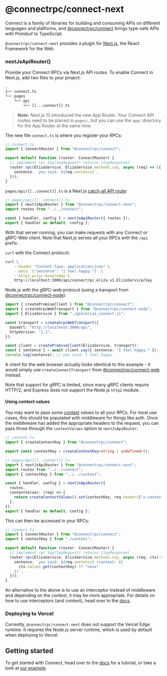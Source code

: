 # @connectrpc/connect-next

Connect is a family of libraries for building and consuming APIs on different languages and platforms, and
[@connectrpc/connect](https://www.npmjs.com/package/@connectrpc/connect) brings type-safe APIs with Protobuf to
TypeScript.

`@connectrpc/connect-next` provides a plugin for [Next.js](https://nextjs.org/),
the React Framework for the Web.

### nextJsApiRouter()

Provide your Connect RPCs via Next.js API routes. To enable Connect in Next.js,
add two files to your project:

```diff
.
├── connect.ts
└── pages
    └── api
        └── [[...connect]].ts
```

> **Note:** Next.js 13 introduced the new App Router. Your Connect API routes
> need to be placed in `pages/`, but you can use the `app/` directory for the
> App Router at the same time.

The new file `connect.ts` is where you register your RPCs:

```ts
// connect.ts
import { ConnectRouter } from "@connectrpc/connect";

export default function (router: ConnectRouter) {
  // implement rpc Say(SayRequest) returns (SayResponse)
  router.rpc(ElizaService, ElizaService.methods.say, async (req) => ({
    sentence: `you said: ${req.sentence}`,
  }));
}
```

`pages/api/[[..connect]].ts` is a Next.js [catch-all API route](https://nextjs.org/docs/routing/dynamic-routes#catch-all-routes):

```ts
// pages/api/[[..connect]].ts
import { nextJsApiRouter } from "@connectrpc/connect-next";
import routes from "../../connect";

const { handler, config } = nextJsApiRouter({ routes });
export { handler as default, config };
```

With that server running, you can make requests with any Connect or gRPC-Web client.
Note that Next.js serves all your RPCs with the `/api` prefix.

`curl` with the Connect protocol:

```bash
curl \
    --header "Content-Type: application/json" \
    --data '{"sentence": "I feel happy."}' \
    --http2-prior-knowledge \
    http://localhost:3000/api/connectrpc.eliza.v1.ElizaService/Say
```

Node.js with the gRPC-web protocol (using a transport from [@connectrpc/connect-node](https://www.npmjs.com/package/@connectrpc/connect-node)):

```ts
import { createPromiseClient } from "@connectrpc/connect";
import { createGrpcWebTransport } from "@connectrpc/connect-node";
import { ElizaService } from "./gen/eliza_connect.js";

const transport = createGrpcWebTransport({
  baseUrl: "http://localhost:3000/api",
  httpVersion: "1.1",
});

const client = createPromiseClient(ElizaService, transport);
const { sentence } = await client.say({ sentence: "I feel happy." });
console.log(sentence); // you said: I feel happy.
```

A client for the web browser actually looks identical to this example - it would
simply use `createConnectTransport` from [@connectrpc/connect-web](https://www.npmjs.com/package/@connectrpc/connect-web)
instead.

Note that support for gRPC is limited, since many gRPC clients require HTTP/2,
and Express does not support the Node.js `http2` module.

#### Using context values

You may want to pass some [context](https://connectrpc.com/docs/node/implementing-services#context) values to all your RPCs. For most use cases, this should be populated
with middleware for things like auth. Once the middleware has added the appropriate headers to the request,
you can pass those through the `contextValues` option to `nextJsApiRouter`:

```ts
// context.ts
import { createContextKey } from "@connectrpc/connect";

export const contextKey = createContextKey<string | undefined>();

// pages/api/[[..connect]].ts
import { nextJsApiRouter } from "@connectrpc/connect-next";
import routes from "../../connect";
import { contextKey } from "../../context";

const { handler, config } = nextJsApiRouter({
  routes,
  contextValues: (req) => {
    return createContextValues().set(contextKey, req.headers["x-context-key"]);
  },
});
export { handler as default, config };
```

This can then be accessed in your RPCs:

```ts
// connect.ts
import { ConnectRouter } from "@connectrpc/connect";
import { contextKey } from "./context";

export default function (router: ConnectRouter) {
  // implement rpc Say(SayRequest) returns (SayResponse)
  router.rpc(ElizaService, ElizaService.methods.say, async (req, ctx) => ({
    sentence: `you said: ${req.sentence} (context: ${
      ctx.values.get(contextKey) ?? "none"
    })`,
  }));
}
```

An alternative to the above is to use an interceptor instead of middleware and depending on the context, it may be more appropriate.
For details on how to use interceptors (and context), head over to the [docs](https://connectrpc.com/docs/node/interceptors#context-values).

### Deploying to Vercel

Currently, `@connectrpc/connect-next` does not support the Vercel Edge runtime.
It requires the Node.js server runtime, which is used by default when deploying
to Vercel.

## Getting started

To get started with Connect, head over to the [docs](https://connectrpc.com/docs/node/getting-started)
for a tutorial, or take a look at [our example](https://github.com/connectrpc/connect-es/tree/main/packages/example).
